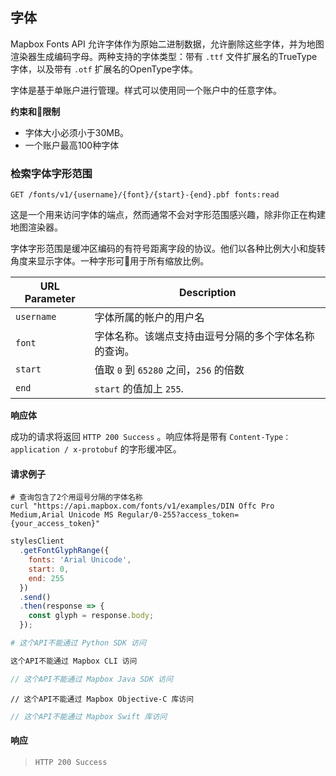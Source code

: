 ## 字体

Mapbox Fonts API 允许字体作为原始二进制数据，允许删除这些字体，并为地图渲染器生成编码字母。两种支持的字体类型：带有 `.ttf` 文件扩展名的TrueType字体，以及带有 `.otf` 扩展名的OpenType字体。

字体是基于单账户进行管理。样式可以使用同一个账户中的任意字体。

**约束和限制**

- 字体大小必须小于30MB。
- 一个账户最高100种字体

### 检索字体字形范围

```endpoint
GET /fonts/v1/{username}/{font}/{start}-{end}.pbf fonts:read
```

这是一个用来访问字体的端点，然而通常不会对字形范围感兴趣，除非你正在构建地图渲染器。

字体字形范围是缓冲区编码的有符号距离字段的协议。他们以各种比例大小和旋转角度来显示字体。一种字形可用于所有缩放比例。

URL Parameter | Description
--- | ---
`username` | 字体所属的帐户的用户名
`font` | 字体名称。该端点支持由逗号分隔的多个字体名称的查询。
`start` | 值取 `0` 到 `65280` 之间，`256` 的倍数
`end` |  `start` 的值加上 `255`.

**响应体**

成功的请求将返回 `HTTP 200 Success` 。响应体将是带有 `Content-Type：application / x-protobuf` 的字形缓冲区。

#### 请求例子

```curl
# 查询包含了2个用逗号分隔的字体名称
curl "https://api.mapbox.com/fonts/v1/examples/DIN Offc Pro Medium,Arial Unicode MS Regular/0-255?access_token={your_access_token}"
```

```javascript
stylesClient
  .getFontGlyphRange({
    fonts: 'Arial Unicode',
    start: 0,
    end: 255
  })
  .send()
  .then(response => {
    const glyph = response.body;
  });
```

```python
# 这个API不能通过 Python SDK 访问
```

```bash
这个API不能通过 Mapbox CLI 访问
```

```java
// 这个API不能通过 Mapbox Java SDK 访问
```

```objc
// 这个API不能通过 Mapbox Objective-C 库访问
```

```swift
// 这个API不能通过 Mapbox Swift 库访问
```


#### 响应

> `HTTP 200 Success`
